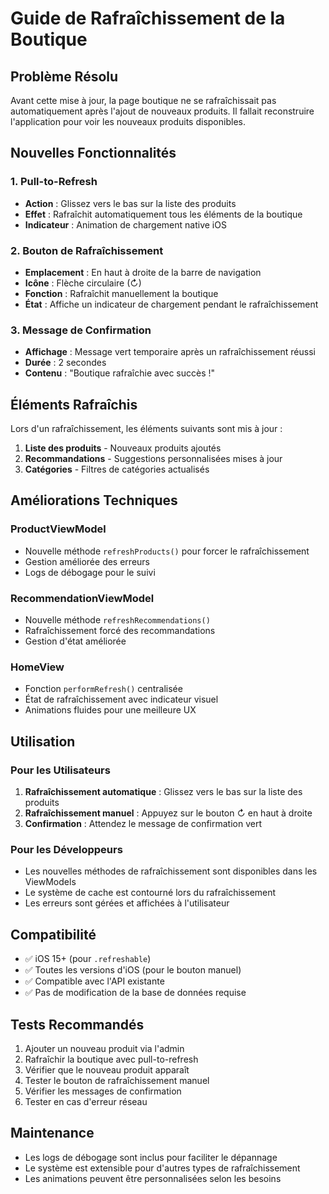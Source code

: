 # Guide de Rafraîchissement de la Boutique

## Problème Résolu

Avant cette mise à jour, la page boutique ne se rafraîchissait pas automatiquement après l'ajout de nouveaux produits. Il fallait reconstruire l'application pour voir les nouveaux produits disponibles.

## Nouvelles Fonctionnalités

### 1. Pull-to-Refresh
- **Action** : Glissez vers le bas sur la liste des produits
- **Effet** : Rafraîchit automatiquement tous les éléments de la boutique
- **Indicateur** : Animation de chargement native iOS

### 2. Bouton de Rafraîchissement
- **Emplacement** : En haut à droite de la barre de navigation
- **Icône** : Flèche circulaire (↻)
- **Fonction** : Rafraîchit manuellement la boutique
- **État** : Affiche un indicateur de chargement pendant le rafraîchissement

### 3. Message de Confirmation
- **Affichage** : Message vert temporaire après un rafraîchissement réussi
- **Durée** : 2 secondes
- **Contenu** : "Boutique rafraîchie avec succès !"

## Éléments Rafraîchis

Lors d'un rafraîchissement, les éléments suivants sont mis à jour :

1. **Liste des produits** - Nouveaux produits ajoutés
2. **Recommandations** - Suggestions personnalisées mises à jour
3. **Catégories** - Filtres de catégories actualisés

## Améliorations Techniques

### ProductViewModel
- Nouvelle méthode `refreshProducts()` pour forcer le rafraîchissement
- Gestion améliorée des erreurs
- Logs de débogage pour le suivi

### RecommendationViewModel
- Nouvelle méthode `refreshRecommendations()` 
- Rafraîchissement forcé des recommandations
- Gestion d'état améliorée

### HomeView
- Fonction `performRefresh()` centralisée
- État de rafraîchissement avec indicateur visuel
- Animations fluides pour une meilleure UX

## Utilisation

### Pour les Utilisateurs
1. **Rafraîchissement automatique** : Glissez vers le bas sur la liste des produits
2. **Rafraîchissement manuel** : Appuyez sur le bouton ↻ en haut à droite
3. **Confirmation** : Attendez le message de confirmation vert

### Pour les Développeurs
- Les nouvelles méthodes de rafraîchissement sont disponibles dans les ViewModels
- Le système de cache est contourné lors du rafraîchissement
- Les erreurs sont gérées et affichées à l'utilisateur

## Compatibilité

- ✅ iOS 15+ (pour `.refreshable`)
- ✅ Toutes les versions d'iOS (pour le bouton manuel)
- ✅ Compatible avec l'API existante
- ✅ Pas de modification de la base de données requise

## Tests Recommandés

1. Ajouter un nouveau produit via l'admin
2. Rafraîchir la boutique avec pull-to-refresh
3. Vérifier que le nouveau produit apparaît
4. Tester le bouton de rafraîchissement manuel
5. Vérifier les messages de confirmation
6. Tester en cas d'erreur réseau

## Maintenance

- Les logs de débogage sont inclus pour faciliter le dépannage
- Le système est extensible pour d'autres types de rafraîchissement
- Les animations peuvent être personnalisées selon les besoins 